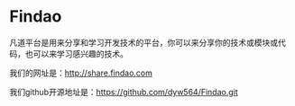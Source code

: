 Findao
======

凡道平台是用来分享和学习开发技术的平台，你可以来分享你的技术或模块或代码，也可以来学习感兴趣的技术。

我们的网址是：http://share.findao.com

我们github开源地址是：https://github.com/dyw564/Findao.git
